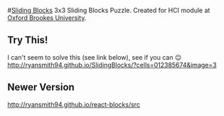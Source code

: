 #[Sliding Blocks](http://ryansmith94.github.io/SlidingBlocks)
3x3 Sliding Blocks Puzzle. Created for HCI module at [Oxford Brookes University](brookes.ac.uk).

## Try This!
I can't seem to solve this (see link below), see if you can :wink:   
http://ryansmith94.github.io/SlidingBlocks/?cells=012385674&image=3

## Newer Version
http://ryansmith94.github.io/react-blocks/src
